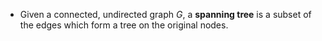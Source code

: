 - Given a connected, undirected graph $G$, a **spanning tree** is a subset of the edges which form a tree on the original nodes.